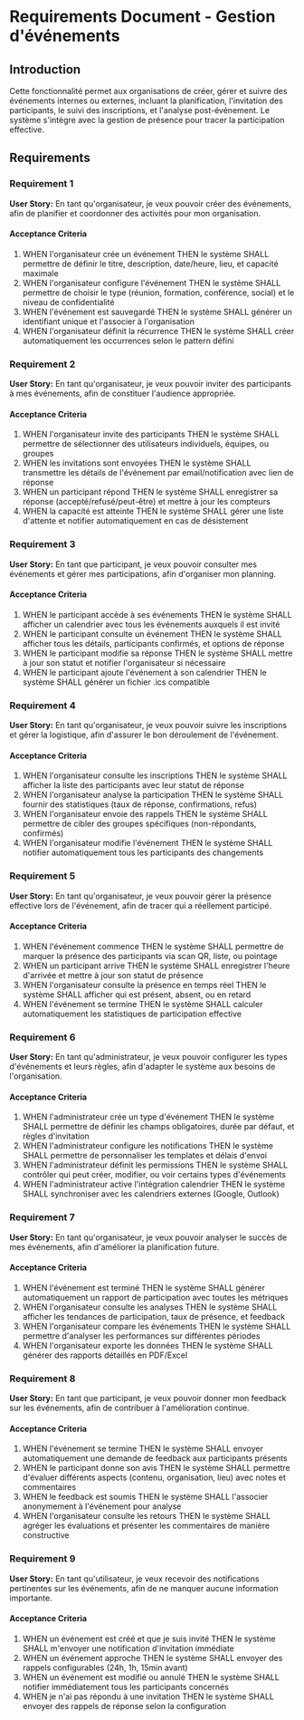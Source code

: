 # Requirements Document - Gestion d'événements

## Introduction

Cette fonctionnalité permet aux organisations de créer, gérer et suivre des événements internes ou externes, incluant la planification, l'invitation des participants, le suivi des inscriptions, et l'analyse post-événement. Le système s'intègre avec la gestion de présence pour tracer la participation effective.

## Requirements

### Requirement 1

**User Story:** En tant qu'organisateur, je veux pouvoir créer des événements, afin de planifier et coordonner des activités pour mon organisation.

#### Acceptance Criteria

1. WHEN l'organisateur crée un événement THEN le système SHALL permettre de définir le titre, description, date/heure, lieu, et capacité maximale
2. WHEN l'organisateur configure l'événement THEN le système SHALL permettre de choisir le type (réunion, formation, conférence, social) et le niveau de confidentialité
3. WHEN l'événement est sauvegardé THEN le système SHALL générer un identifiant unique et l'associer à l'organisation
4. WHEN l'organisateur définit la récurrence THEN le système SHALL créer automatiquement les occurrences selon le pattern défini

### Requirement 2

**User Story:** En tant qu'organisateur, je veux pouvoir inviter des participants à mes événements, afin de constituer l'audience appropriée.

#### Acceptance Criteria

1. WHEN l'organisateur invite des participants THEN le système SHALL permettre de sélectionner des utilisateurs individuels, équipes, ou groupes
2. WHEN les invitations sont envoyées THEN le système SHALL transmettre les détails de l'événement par email/notification avec lien de réponse
3. WHEN un participant répond THEN le système SHALL enregistrer sa réponse (accepté/refusé/peut-être) et mettre à jour les compteurs
4. WHEN la capacité est atteinte THEN le système SHALL gérer une liste d'attente et notifier automatiquement en cas de désistement

### Requirement 3

**User Story:** En tant que participant, je veux pouvoir consulter mes événements et gérer mes participations, afin d'organiser mon planning.

#### Acceptance Criteria

1. WHEN le participant accède à ses événements THEN le système SHALL afficher un calendrier avec tous les événements auxquels il est invité
2. WHEN le participant consulte un événement THEN le système SHALL afficher tous les détails, participants confirmés, et options de réponse
3. WHEN le participant modifie sa réponse THEN le système SHALL mettre à jour son statut et notifier l'organisateur si nécessaire
4. WHEN le participant ajoute l'événement à son calendrier THEN le système SHALL générer un fichier .ics compatible

### Requirement 4

**User Story:** En tant qu'organisateur, je veux pouvoir suivre les inscriptions et gérer la logistique, afin d'assurer le bon déroulement de l'événement.

#### Acceptance Criteria

1. WHEN l'organisateur consulte les inscriptions THEN le système SHALL afficher la liste des participants avec leur statut de réponse
2. WHEN l'organisateur analyse la participation THEN le système SHALL fournir des statistiques (taux de réponse, confirmations, refus)
3. WHEN l'organisateur envoie des rappels THEN le système SHALL permettre de cibler des groupes spécifiques (non-répondants, confirmés)
4. WHEN l'organisateur modifie l'événement THEN le système SHALL notifier automatiquement tous les participants des changements

### Requirement 5

**User Story:** En tant qu'organisateur, je veux pouvoir gérer la présence effective lors de l'événement, afin de tracer qui a réellement participé.

#### Acceptance Criteria

1. WHEN l'événement commence THEN le système SHALL permettre de marquer la présence des participants via scan QR, liste, ou pointage
2. WHEN un participant arrive THEN le système SHALL enregistrer l'heure d'arrivée et mettre à jour son statut de présence
3. WHEN l'organisateur consulte la présence en temps réel THEN le système SHALL afficher qui est présent, absent, ou en retard
4. WHEN l'événement se termine THEN le système SHALL calculer automatiquement les statistiques de participation effective

### Requirement 6

**User Story:** En tant qu'administrateur, je veux pouvoir configurer les types d'événements et leurs règles, afin d'adapter le système aux besoins de l'organisation.

#### Acceptance Criteria

1. WHEN l'administrateur crée un type d'événement THEN le système SHALL permettre de définir les champs obligatoires, durée par défaut, et règles d'invitation
2. WHEN l'administrateur configure les notifications THEN le système SHALL permettre de personnaliser les templates et délais d'envoi
3. WHEN l'administrateur définit les permissions THEN le système SHALL contrôler qui peut créer, modifier, ou voir certains types d'événements
4. WHEN l'administrateur active l'intégration calendrier THEN le système SHALL synchroniser avec les calendriers externes (Google, Outlook)

### Requirement 7

**User Story:** En tant qu'organisateur, je veux pouvoir analyser le succès de mes événements, afin d'améliorer la planification future.

#### Acceptance Criteria

1. WHEN l'événement est terminé THEN le système SHALL générer automatiquement un rapport de participation avec toutes les métriques
2. WHEN l'organisateur consulte les analyses THEN le système SHALL afficher les tendances de participation, taux de présence, et feedback
3. WHEN l'organisateur compare les événements THEN le système SHALL permettre d'analyser les performances sur différentes périodes
4. WHEN l'organisateur exporte les données THEN le système SHALL générer des rapports détaillés en PDF/Excel

### Requirement 8

**User Story:** En tant que participant, je veux pouvoir donner mon feedback sur les événements, afin de contribuer à l'amélioration continue.

#### Acceptance Criteria

1. WHEN l'événement se termine THEN le système SHALL envoyer automatiquement une demande de feedback aux participants présents
2. WHEN le participant donne son avis THEN le système SHALL permettre d'évaluer différents aspects (contenu, organisation, lieu) avec notes et commentaires
3. WHEN le feedback est soumis THEN le système SHALL l'associer anonymement à l'événement pour analyse
4. WHEN l'organisateur consulte les retours THEN le système SHALL agréger les évaluations et présenter les commentaires de manière constructive

### Requirement 9

**User Story:** En tant qu'utilisateur, je veux recevoir des notifications pertinentes sur les événements, afin de ne manquer aucune information importante.

#### Acceptance Criteria

1. WHEN un événement est créé et que je suis invité THEN le système SHALL m'envoyer une notification d'invitation immédiate
2. WHEN un événement approche THEN le système SHALL envoyer des rappels configurables (24h, 1h, 15min avant)
3. WHEN un événement est modifié ou annulé THEN le système SHALL notifier immédiatement tous les participants concernés
4. WHEN je n'ai pas répondu à une invitation THEN le système SHALL envoyer des rappels de réponse selon la configuration